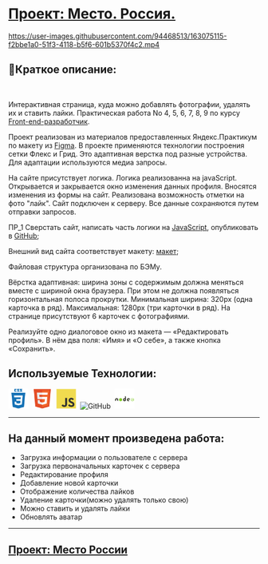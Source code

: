 # [Проект: Место. Россия.](https://baturinss.github.io/mesto/)
https://user-images.githubusercontent.com/94468513/163075115-f2bbe1a0-51f3-4118-b5f6-601b5370f4c2.mp4
 ## 📃Краткое описание:
</br>

Интерактивная страница, куда можно добавлять фотографии, удалять их и ставить лайки. Практическая работа No 4, 5, 6, 7, 8, 9 по курсу [Front-end-разработчик](https://practicum.yandex.ru/web/).

Проект реализован из материалов предоставленных Яндекс.Практикум по макету из [Figma](https://www.figma.com/). В проекте применяются технологии построения сетки Флекс и Грид. Это адаптивная верстка под разные устройства. Для адаптации используются медиа запросы.

На сайте присутствует логика. Логика реализованна на javaScript. Открывается и закрывается окно изменения данных профиля. Вносятся изменения из формы на сайт. Реализована возможность отметки на фото "лайк". Сайт подключен к серверу. Все данные сохраняются путем отправки запросов.

ПР_1
  Cверстать сайт, написать часть логики на [JavaScript](https://developer.mozilla.org/en-US/docs/Web/JavaScript), опубликовать в [GitHub](https://github.com/);

  Внешний вид сайта соответствует макету: [макет](https://www.figma.com/file/2cn9N9jSkmxD84oJik7xL7/JavaScript.-Sprint-4?node-id=0%3A1);

  Файловая структура организована по БЭМу.

  Вёрстка адаптивная: ширина зоны с содержимым должна меняться вместе с шириной окна браузера. При этом не должна появляться горизонтальная полоса прокрутки. Минимальная ширина: 320px (одна карточка в ряд). Максимальная: 1280px (три карточки в ряд). На странице присутствуют 6 карточек с фотографиями.

  Реализуйте одно диалоговое окно из макета — «Редактировать профиль». В нём два поля: «Имя» и «О себе», а также кнопка «Сохранить».


 ## Используемые Технологии:
  <img src="https://github.com/devicons/devicon/blob/master/icons/css3/css3-plain-wordmark.svg"  title="CSS3" alt="CSS" width="40" height="40"/>&nbsp;
  <img src="https://github.com/devicons/devicon/blob/master/icons/html5/html5-original.svg" title="HTML5" alt="HTML" width="40" height="40"/>&nbsp;
  <img src="https://github.com/devicons/devicon/blob/master/icons/javascript/javascript-original.svg" title="JavaScript" alt="JavaScript" width="40" height="40"/>&nbsp;
  <img src="https://user-images.githubusercontent.com/78322084/162064174-194ac89a-024d-4839-aae3-22d9ee4e3a33.png"  title="GitHub" alt="GitHub" width="40" height="40"/>&nbsp;
  <img src="https://github.com/devicons/devicon/blob/master/icons/nodejs/nodejs-original-wordmark.svg" title="NodeJS" alt="NodeJS" width="40" height="40"/>&nbsp;

---

## На данный момент произведена работа:

  - Загрузка информации о пользователе с сервера
  - Загрузка первоначальных карточек с сервера
  - Редактирование профиля
  - Добавление новой карточки
  - Отображение количества лайков
  - Удаление карточки(можно удалять только свою)
  - Можно ставить и удалять лайки
  - Обновлять аватар

---

## [Проект: Место России](https://baturinss.github.io/mesto/)